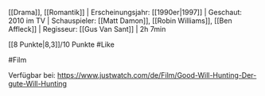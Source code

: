 [[Drama]], [[Romantik]] | Erscheinungsjahr: [[1990er|1997]] | Geschaut: 2010 im TV | Schauspieler: [[Matt Damon]], [[Robin Williams]], [[Ben Affleck]] | Regisseur: [[Gus Van Sant]] | 2h 7min

[[8 Punkte|8,3]]/10 Punkte #Like 


#Film 

Verfügbar bei: https://www.justwatch.com/de/Film/Good-Will-Hunting-Der-gute-Will-Hunting